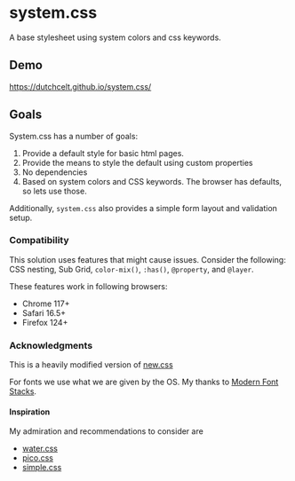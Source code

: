 # system.css

A base stylesheet using system colors and css keywords.

## Demo

https://dutchcelt.github.io/system.css/

## Goals

System.css has a number of goals:

1. Provide a default style for basic html pages.
2. Provide the means to style the default using custom properties
3. No dependencies
4. Based on system colors and CSS keywords. The browser has defaults, so lets use those.

Additionally, `system.css` also provides a simple form layout and validation setup.

### Compatibility

This solution uses features that might cause issues. Consider the following:  
CSS nesting, Sub Grid, `color-mix()`, `:has()`, `@property`, and `@layer`.

These features work in following browsers:

-   Chrome 117+
-   Safari 16.5+
-   Firefox 124+

### Acknowledgments

This is a heavily modified version of [new.css](https://newcss.net)

For fonts we use what we are given by the OS. My thanks to [Modern Font Stacks](https://modernfontstacks.com).

#### Inspiration

My admiration and recommendations to consider are

-   [water.css](https://watercss.kognise.dev)
-   [pico.css](https://picocss.com)
-   [simple.css](https://simplecss.org)
